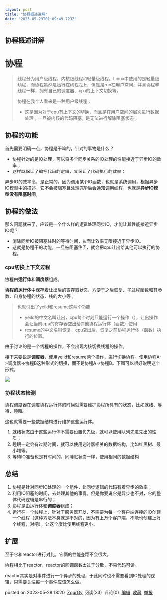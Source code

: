 ```yaml
---
layout: post
title: "协程概述讲解"
date: "2023-05-29T01:09:49.723Z"
---
```

协程概述讲解
------

协程
==

> 线程分为用户级线程，内核级线程和轻量级线程。Linux中使用的是轻量级线程，而协程虽然是运行在线程之上，但是是run在用户空间。并且协程和线程一样，拥有自己的调度器、cpu的上下文切换等。
> 
> 协程在我个人看来是一种用户级线程；
> 
> *   这是因为对于cpu有上下文的切换，而且是在用户空间的层次进行数据处理；一旦被内核的代码阻塞，是无法进行解除阻塞状态；

协程的功能
-----

首先需要明确一点，协程是干嘛的，针对的事物是什么？

*   协程针对的是IO处理，可以将多个同步关系的IO处理的性能接近于异步IO的效率；
*   这样既保证了编写代码的逻辑，又保证了代码执行的效率；

异步IO的效率高，是正常的，因为调用某个IO函数，也就是系统调用，根据异步IO模型中的描述，它不会被阻塞且处理完毕后会通知调用线程，也就是**异步IO模型没有阻塞时间**。

协程的做法
-----

那么问题就来了，应该是一个什么样的逻辑处理同步IO，才能让其性能接近异步IO呢？

*   消除同步IO被阻塞住时的等待时间，从而让效率无限接近于异步IO。
*   这就是协程干的功能，一旦被阻塞住了，就会把cpu让出给其他可以执行的协程。

### cpu切换上下文过程

协程由**运行体**和**调度器**组成。

**协程的运行体**中保存着让出后的寄存器状态，方便于之后恢复、子过程函数和其参数、自身协程的状态、栈的大小等；

> 也就引出了yeild和resume这两个功能
> 
> *   yeild的中文名叫让出，cpu每个时刻只能运行一个操作（），让出操作会让当前cpu的寄存器空出给其他协程运行体（函数）使用
> *   resume的中文名叫恢复，cpu空出后，恢复之前协程运行体（函数）执行的位置。

由于讨论的是一个线程的操作，不会出现内核切换线程的操作。

接下来要说是**调度器**，使用yeild和resume两个操作，进行切换协程。使用协程A->调度器->协程B这种形式的切换，而不是协程A->协程B。下图可以很好说明这个形式。

![](https://img2023.cnblogs.com/blog/3033982/202305/3033982-20230528181823717-1461550976.png)

### 协程状态检测

协程调度器在调度协程运行体的时候就需要维护协程所具有的状态，比如就绪、等待、睡眠。

这也就需要一些数据结构进行维护这些运行体。

1.  就绪状态由于这些运行体不需要设置优先级，就可以使用队列先进先出的性质；
2.  睡眠一定会有过期时间，就可以使用定时器相关的数据结构，比如红黑树、最小堆等。
3.  等待IO准备也是有时间的，同睡眠状态一样，使用相同的数据结构

总结
--

1.  协程是针对同步IO处理的一个组件，让同步逻辑的代码有着异步的效率；
2.  利用IO阻塞的时间，去处理其他的事情。但是你要说它是异步也不对，它的整体代码逻辑是串行的；
3.  协程是由运行体和**调度器**组成；
4.  运行在一个线程上，针对于服务器开发，不需要为每一个客户端连接的IO创建一个线程（这种方法本身就是不对的，因为有上万个客户端，不能也创建上万个线程，对吧），让这个度比使用线程更小。

扩展
--

至于它和reactor进行对比，它俩的性能差距不会很大。

协程相比于reactor，reactor的回调函数太过于分散，不易代码可读。

reactor其实是对事件进行一个异步的处理，于此同时也不需要看到IO处理的逻辑，只需要关注每一个事件应该怎么做。

posted on 2023-05-28 18:20  [ZqurGy](https://www.cnblogs.com/zqurgy/)  阅读(33)  评论(0)  [编辑](https://i.cnblogs.com/EditPosts.aspx?postid=17438624)  [收藏](javascript:void(0))  [举报](javascript:void(0))
